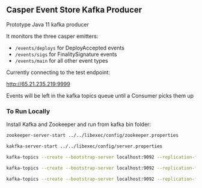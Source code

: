 ## Casper Event Store Kafka Producer



Prototype Java 11 kafka producer

It monitors the three casper emitters:

- `/events/deploys` for DeployAccepted events
- `/events/sigs` for FinalitySignature events
- `/events/main` for all other event types

Currently connecting to the test endpoint:

http://65.21.235.219:9999

Events will be left in the kafka topics queue until a Consumer picks them up

### To Run Locally

Install Kafka and Zookeeper and run from kafka bin folder:

```bash
zookeeper-server-start ../../libexec/config/zookeeper.properties

kakfka-server-start ../../libexec/config/server.properties

kafka-topics --create --bootstrap-server localhost:9092 --replication-factor 1 --partitions 1 --topic main

kafka-topics --create --bootstrap-server localhost:9092 --replication-factor 1 --partitions 1 --topic deploys

kafka-topics --create --bootstrap-server localhost:9092 --replication-factor 1 --partitions 1 --topic sigs
```

